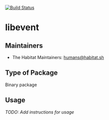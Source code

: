 [![Build Status](https://dev.azure.com/chefcorp-partnerengineering/Chef%20Base%20Plans/_apis/build/status/chef-base-plans.libevent?branchName=master)](https://dev.azure.com/chefcorp-partnerengineering/Chef%20Base%20Plans/_build/latest?definitionId=160&branchName=master)

# libevent

## Maintainers

* The Habitat Maintainers: <humans@habitat.sh>

## Type of Package

Binary package

## Usage

*TODO: Add instructions for usage*
